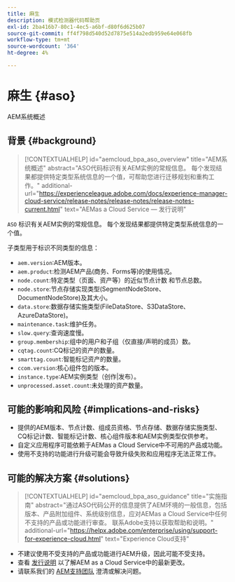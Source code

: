 ```yaml
---
title: 麻生
description: 模式检测器代码帮助页
exl-id: 2ba416b7-80c1-4ec5-a6bf-d80f6d625b07
source-git-commit: ff4f798d540d52d7875e514a2edb959e64e068fb
workflow-type: tm+mt
source-wordcount: '364'
ht-degree: 4%

---
```


# 麻生 {#aso}

AEM系统概述

## 背景 {#background}

>[!CONTEXTUALHELP]
>id="aemcloud_bpa_aso_overview"
>title="AEM系统概述"
>abstract="ASO代码标识有关AEM实例的常规信息。 每个发现结果都提供特定类型系统信息的一个值，可帮助您进行迁移规划和重构工作。"
>additional-url="https://experienceleague.adobe.com/docs/experience-manager-cloud-service/release-notes/release-notes/release-notes-current.html" text="AEMas a Cloud Service — 发行说明"

`ASO` 标识有关AEM实例的常规信息。 每个发现结果都提供特定类型系统信息的一个值。

子类型用于标识不同类型的信息：

* `aem.version`:AEM版本。
* `aem.product`:检测AEM产品(商务、Forms等)的使用情况。
* `node.count`:特定类型（页面、资产等）的近似节点计数 和节点总数。
* `node.store`:节点存储实现类型(SegmentNodeStore、DocumentNodeStore)及其大小。
* `data.store`:数据存储实施类型(FileDataStore、S3DataStore、AzureDataStore)。
* `maintenance.task`:维护任务。
* `slow.query`:查询速度慢。
* `group.membership`:组中的用户和子组（仅直接/声明的成员）数。
* `cqtag.count`:CQ标记的资产的数量。
* `smarttag.count`:智能标记资产的数量。
* `ccom.version`:核心组件包的版本。
* `instance.type`:AEM实例类型（创作|发布）。
* `unprocessed.asset.count`:未处理的资产数量。

## 可能的影响和风险 {#implications-and-risks}

* 提供的AEM版本、节点计数、组成员资格、节点存储、数据存储实施类型、CQ标记计数、智能标记计数、核心组件版本和AEM实例类型仅供参考。
* 自定义应用程序可能依赖于AEMas a Cloud Service中不可用的产品或功能。
* 使用不支持的功能进行升级可能会导致升级失败和应用程序无法正常工作。

## 可能的解决方案 {#solutions}

>[!CONTEXTUALHELP]
>id="aemcloud_bpa_aso_guidance"
>title="实施指南"
>abstract="通过ASO代码公开的信息提供了AEM环境的一般信息，包括版本、产品附加组件、系统级别信息，应对AEMas a Cloud Service中任何不支持的产品或功能进行审查。 联系Adobe支持以获取帮助和说明。"
>additional-url="https://helpx.adobe.com/enterprise/using/support-for-experience-cloud.html" text="Experience Cloud支持"

* 不建议使用不受支持的产品或功能进行AEM升级，因此可能不受支持。
* 查看 [发行说明](https://experienceleague.adobe.com/docs/experience-manager-cloud-service/release-notes/release-notes/release-notes-current.html) 以了解AEM as a Cloud Service中的最新更改。
* 请联系我们的 [AEM支持团队](https://helpx.adobe.com/enterprise/using/support-for-experience-cloud.html) 澄清或解决问题。
